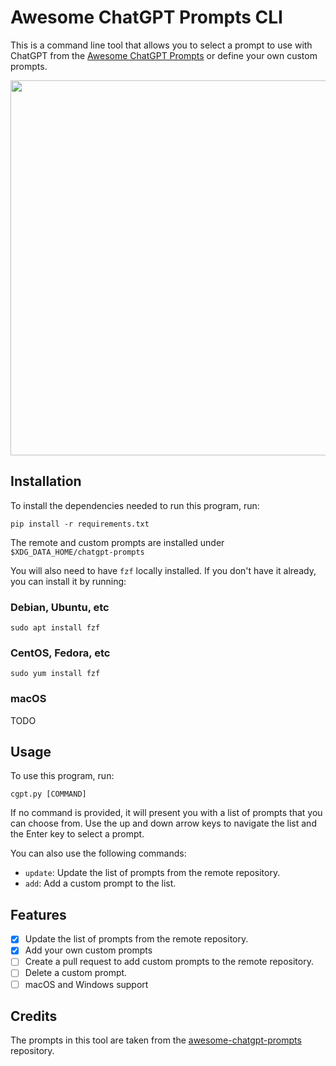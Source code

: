 # Awesome ChatGPT Prompts CLI

This is a command line tool that allows you to select a prompt to use with
ChatGPT from the [Awesome ChatGPT
Prompts](https://raw.githubusercontent.com/f/awesome-chatgpt-prompts) or define
your own custom prompts.

<img src="https://i.imgur.com/hSgIZHp.jpeg" width="600">


## Installation

To install the dependencies needed to run this program, run:

`pip install -r requirements.txt`

The remote and custom prompts are installed under
`$XDG_DATA_HOME/chatgpt-prompts`

You will also need to have `fzf` locally installed. If you
don't have it already, you can install it by running:

### Debian, Ubuntu, etc
`sudo apt install fzf`

### CentOS, Fedora, etc
`sudo yum install fzf`

### macOS
TODO


## Usage

To use this program, run:

`cgpt.py [COMMAND]`

If no command is provided, it will present you with a list
of prompts that you can choose from. Use the up and down
arrow keys to navigate the list and the Enter key to
select a prompt.

You can also use the following commands:

- `update`: Update the list of prompts from the remote repository.
- `add`: Add a custom prompt to the list.


## Features

- [x] Update the list of prompts from the remote repository.
- [x] Add your own custom prompts
- [ ] Create a pull request to add custom prompts to the
  remote repository.
- [ ] Delete a custom prompt.
- [ ] macOS and Windows support

## Credits
The prompts in this tool are taken from the [awesome-chatgpt-prompts](https://github.com/f/awesome-chatgpt-prompts) repository.



